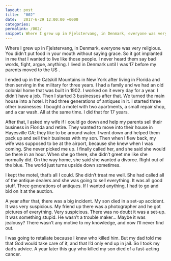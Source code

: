 ```yaml
---
layout: post
title:  "002"
date:   2017-6-29 12:00:00 +0000
categories: 
permalink: /002/
snippet: Where I grew up in Fjelstervang, in Denmark, everyone was very religious. You didn’t put food in your mouth without saying grace. So it got implanted in me that I wanted to live like those people.
---
```


Where I grew up in Fjelstervang, in Denmark, everyone was very religious. You didn’t put food in your mouth without saying grace. So it got implanted in me that I wanted to live like those people. I never heard them say bad words, fight, argue, anything. I lived in Denmark until I was 17 before my parents moved to the US .

I ended up in the Catskill Mountains in New York after living in Florida and then serving in the military for three years. I had a family and we had an old colonial home that was built in 1902. I worked on it every day for a year. I didn’t have a job. Then I started 3 businesses after that. We turned the main house into a hotel. It had three generations of antiques in it. I started three other businesses: I bought a motel with two apartments, a small repair shop, and a car wash. All at the same time.  I did that for 17 years.

After that, I asked my wife if I could go down and help my parents sell their business in Florida and retire. They wanted to move into their house in Hayesville GA; they like to be around water. I went down and helped them pack up and sell their business with my son. Then when I flew back, my wife was supposed to be at the airport, because she knew when I was coming. She never picked me up. I finally called her, and she said she would be there in an hour. When she go there, she didn’t greet me like she normally did. On the way home, she said she wanted a divorce. Right out of the blue. The world just turns upside down sometimes.

I kept the motel, that’s all I could. She didn’t treat me well. She had called all of the antique dealers and she was going to sell everything. It was all good stuff. Three generations of antiques. If I wanted anything, I had to go and bid on it at the auction.

A year after that, there was a big incident. My son died in a set-up accident. It was very suspicious. My friend up there was a photographer and he got pictures of everything. Very suspicious. There was no doubt it was a set-up. It was something stupid. He wasn’t a trouble maker... Maybe it was jealousy? There wasn’t any motive to my knowledge, and now I’ll never find out.

I was going to retaliate because I knew who killed him. But my dad told me that God would take care of it, and that I’d only end up in jail. So I took my dad’s advice. A year later this guy who killed my son died of a fast-acting cancer.